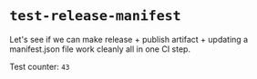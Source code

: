 # `test-release-manifest`

Let's see if we can make release + publish artifact + updating a manifest.json file work cleanly all in one CI step.

Test counter: `43`
